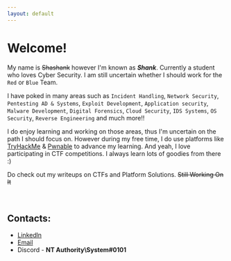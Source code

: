 ```yaml
---
layout: default
---
```


# Welcome!

My name is ~~Shashank~~ however I'm known as **_Shank_**. Currently a student who loves Cyber Security. I am still uncertain whether I should work for the `Red` or `Blue` Team. 

I have poked in many areas such as `Incident Handling`, `Network Security`, `Pentesting AD & Systems`, `Exploit Development`, `Application security`, `Malware Development`, `Digital Forensics`, `Cloud Security`, `IDS Systems`, `OS Security`, `Reverse Engineering` and much more!!

I do enjoy learning and working on those areas, thus I'm uncertain on the path I should focus on. However during my free time, I do use platforms like [TryHackMe](https://tryhackme.com/) & [Pwnable](https://pwnable.xyz/) to advance my learning. And yeah, I love participating in CTF competitions. I always learn lots of goodies from there :)

Do check out my writeups on CTFs and Platform Solutions. ~~Still Working On It~~
<br><br><br>


## Contacts:

* [Linkedln](https://www.linkedin.com/in/shank-g/)<br>
* <a href="mailto:shashankgangarajuh@email.com"> Email </a><br>
* Discord - **NT Authority\System#0101**

<!-- Global site tag (gtag.js) - Google Analytics -->
<script async src="https://www.googletagmanager.com/gtag/js?id=G-XQW9FGMHHJ"></script>
<script>
  window.dataLayer = window.dataLayer || [];
  function gtag(){dataLayer.push(arguments);}
  gtag('js', new Date());

  gtag('config', 'G-XQW9FGMHHJ');
</script>
